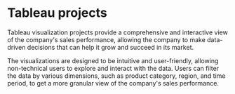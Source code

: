# Tableau projects

Tableau visualization projects provide a comprehensive and interactive view of the company's sales performance, 
allowing the company to make data-driven decisions that can help it grow and succeed in its market.

The visualizations are designed to be intuitive and user-friendly, allowing non-technical users to explore and interact with the data. 
Users can filter the data by various dimensions, such as product category, region, and time period, 
to get a more granular view of the company's sales performance.

